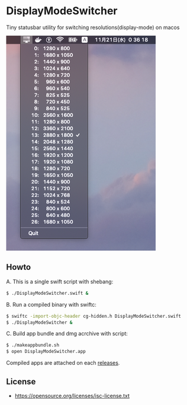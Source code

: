 # DisplayModeSwitcher

Tiny statusbar utility for switching resolutions(display-mode) on macos

![screenshot](screenshot-dms.png)

## Howto

A. This is a single swift script with shebang:

```sh
$ ./DisplayModeSwitcher.swift &
```

B. Run a compiled binary with swiftc:

```sh
$ swiftc -import-objc-header cg-hidden.h DisplayModeSwitcher.swift
$ ./DisplayModeSwitcher &
```

C. Build app bundle and dmg acrchive with script:

```sh
$ ./makeappbundle.sh
$ open DisplayModeSwitcher.app
```

Compiled apps are attached on each [releases](../../releases/).

## License

- https://opensource.org/licenses/isc-license.txt

